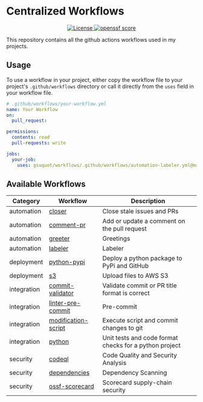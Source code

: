 # Centralized Workflows
<p align="center">
  <a href="https://github.com/gsuquet/workflows/blob/main/LICENSE" target="_blank" alt="License">
    <img src="https://img.shields.io/github/license/gsuquet/workflows" alt="License">
  </a>
  <a href="https://securityscorecards.dev/viewer/?uri=github.com/gsuquet/workflows" alt="openssf scorecard"> 
    <img src="https://api.securityscorecards.dev/projects/github.com/gsuquet/workflows/badge" alt="openssf score"/> 
  </a>
</p>

This repository contains all the github actions workflows used in my projects.

## Usage

To use a workflow in your project, either copy the workflow file to your project's `.github/workflows` directory or call it directly from the `uses` field in your workflow file.

```yaml
# .github/workflows/your-workflow.yml
name: Your Workflow
on:
  pull_request:

permissions:
  contents: read
  pull-requests: write

jobs:
  your-job:
    uses: gsuquet/workflows/.github/workflows/automation-labeler.yml@main
```

## Available Workflows

| Category | Workflow | Description |
| --- | --- | --- |
| automation | [closer](./.github/workflows/automation-closer.yml) | Close stale issues and PRs |
| automation | [comment-pr](./.github/workflows/automation-comment-pr.yml) | Add or update a comment on the pull request |
| automation | [greeter](./.github/workflows/automation-greeter.yml) | Greetings |
| automation | [labeler](./.github/workflows/automation-labeler.yml) | Labeler |
| deployment | [python-pypi](./.github/workflows/deployment-python-pypi.yml) | Deploy a python package to PyPi and GitHub |
| deployment | [s3](./.github/workflows/deployment-s3.yml) | Upload files to AWS S3 |
| integration | [commit-validator](./.github/workflows/integration-commit-validator.yml) | Validate commit or PR title format is correct |
| integration | [linter-pre-commit](./.github/workflows/integration-linter-pre-commit.yml) | Pre-commit |
| integration | [modification-script](./.github/workflows/integration-modification-script.yml) | Execute script and commit changes to git |
| integration | [python](./.github/workflows/integration-python.yml) | Unit tests and code format checks for a python project |
| security | [codeql](./.github/workflows/security-codeql.yml) | Code Quality and Security Analysis |
| security | [dependencies](./.github/workflows/security-dependencies.yml) | Dependency Scanning |
| security | [ossf-scorecard](./.github/workflows/security-ossf-scorecard.yml) | Scorecard supply-chain security |
<!-- WORKFLOWS TABLE END -->
